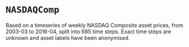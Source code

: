 # `NASDAQComp`

Based on a timeseries of weekly NASDAQ Composite asset prices, from 2003-03 to 2016-04, split into 685 time steps. Exact time steps are unknown and asset labels have been anonymised.
